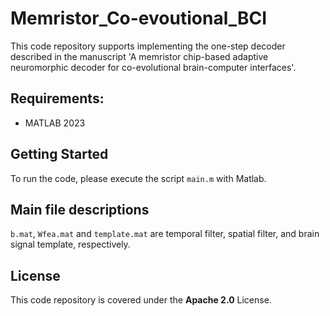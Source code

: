 # Memristor_Co-evoutional_BCI
This code repository supports implementing the one-step decoder described in the manuscript 'A memristor chip-based adaptive neuromorphic decoder for co-evolutional brain-computer interfaces'.

## Requirements:
- MATLAB 2023

## Getting Started
To run the code, please execute the script `main.m` with Matlab.

## Main file descriptions
`b.mat`, `Wfea.mat` and `template.mat` are temporal filter, spatial filter, and brain signal template, respectively.

## License
This code repository is covered under the **Apache 2.0** License.